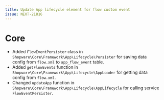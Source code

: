 ```yaml
---
title: Update App lifecycle element for flow custom event
issue: NEXT-21816
---
```

# Core
* Added `FlowEventPersister` class in `Shopware\Core\Framework\App\Lifecycle\Persister` for saving data config from `flow.xml` to `app_flow_event` table.
* Added `getFlowEvents` function in `Shopware\Core\Framework\App\Lifecycle\AppLoader` for getting data config from `flow.xml`.
* Changed `updateApp` function in `Shopware\Core\Framework\App\Lifecycle\AppLifecycle` for calling service `FlowEventPersister`.
